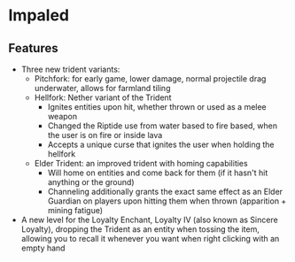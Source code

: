 # Impaled

## Features
- Three new trident variants:
    - Pitchfork: for early game, lower damage, normal projectile drag underwater, allows for farmland tiling
    - Hellfork: Nether variant of the Trident
        - Ignites entities upon hit, whether thrown or used as a melee weapon
        - Changed the Riptide use from water based to fire based, when the user is on fire or inside lava
        - Accepts a unique curse that ignites the user when holding the hellfork
    - Elder Trident: an improved trident with homing capabilities
        - Will home on entities and come back for them (if it hasn't hit anything or the ground)
        - Channeling additionally grants the exact same effect as an Elder Guardian on players upon hitting them when thrown (apparition + mining fatigue)
- A new level for the Loyalty Enchant, Loyalty IV (also known as Sincere Loyalty), dropping the Trident as an entity when tossing the item, allowing you to recall it whenever you want when right clicking with an empty hand